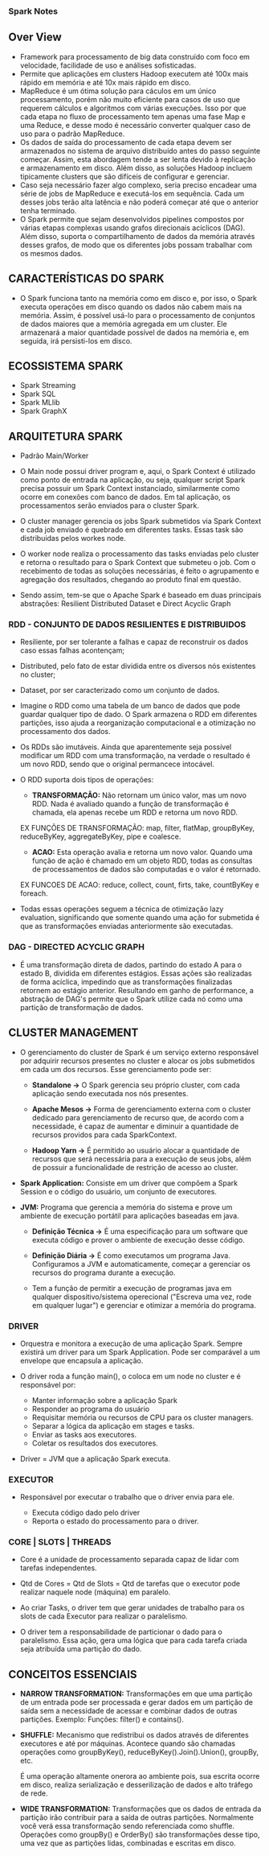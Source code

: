 ### Spark Notes

## Over View

* Framework para processamento de big data construído com foco em velocidade, facilidade de uso e análises sofisticadas. 
* Permite que aplicações em clusters Hadoop executem até 100x mais rápido em memória e até 10x mais rápido em disco.
* MapReduce é um ótima solução para cáculos em um único processamento, porém não muito eficiente para casos de uso que requerem cálculos e algoritmos com várias execuções. Isso por que cada etapa no fluxo de processamento tem apenas uma fase Map e uma Reduce, e desse modo é necessário converter qualquer caso de uso para o padrão MapReduce. 
* Os dados de saída do processamento de cada etapa devem ser armazenados no sistema de arquivo distribuído antes do passo seguinte começar. Assim, esta abordagem tende a ser lenta devido à replicação e armazenamento em disco. Além disso, as soluções Hadoop incluem tipicamente clusters que são difíceis de configurar e gerenciar.
* Caso seja necessário fazer algo complexo, seria preciso encadear uma série de jobs de MapReduce e executá-los em sequência. Cada um desses jobs terão alta latência e não poderá começar até que o anterior tenha terminado.
* O Spark permite que sejam desenvolvidos pipelines compostos por várias etapas complexas usando grafos direcionais acíclicos (DAG). Além disso, suporta o compartilhamento de dados da memória através desses grafos, de modo que os diferentes jobs possam trabalhar com os mesmos dados.

## CARACTERÍSTICAS DO SPARK

* O Spark funciona tanto na memória como em disco e, por isso, o Spark executa operações em disco quando os dados não cabem mais na memória. Assim, é possível usá-lo para o processamento de conjuntos de dados maiores que a memória agregada em um cluster. Ele armazenará a maior quantidade possível de dados na memória e, em seguida, irá persisti-los em disco.

## ECOSSISTEMA SPARK

- Spark Streaming
- Spark SQL
- Spark MLlib
- Spark GraphX

## ARQUITETURA SPARK

- Padrão Main/Worker

- O Main node possui driver program e, aqui, o Spark Context é utilizado como ponto de entrada na aplicação, ou seja, qualquer script Spark precisa possuir um Spark Context instanciado, similarmente como ocorre em conexões com banco de dados. Em tal aplicação, os processamentos serão enviados para o cluster Spark. 

- O cluster manager gerencia os jobs Spark submetidos via Spark Context e cada job enviado é quebrado em diferentes tasks. Essas task são distribuidas pelos workes node. 

- O worker node realiza o processamento das tasks enviadas pelo cluster e retorna o resultado para o Spark Context que submeteu o job. Com o recebimento de todas as soluções necessárias, é feito o agrupamento e agregação dos resultados, chegando ao produto final em questão. 

- Sendo assim, tem-se que o Apache Spark é baseado em duas principais abstrações: Resilient Distributed Dataset e Direct Acyclic Graph


### RDD - CONJUNTO DE DADOS RESILIENTES E DISTRIBUIDOS

- Resiliente, por ser tolerante a falhas e capaz de reconstruir os dados caso essas falhas acontençam;
- Distributed, pelo fato de estar dividida entre os diversos nós existentes no cluster;
- Dataset, por ser caracterizado como um conjunto de dados.

- Imagine o RDD como uma tabela de um banco de dados que pode guardar qualquer tipo de dado. O Spark armazena o RDD em diferentes partições, isso ajuda a reorganização computacional e a otimização no processamento dos dados.

- Os RDDs são imutáveis. Ainda que aparentemente seja possível modificar um RDD com uma transformação, na verdade o resultado é um novo RDD, sendo que o original permancece intocável. 

- O RDD suporta dois tipos de operações:
    * **TRANSFORMAÇÃO:** Não retornam um único valor, mas um novo RDD. Nada é avaliado quando a função de transformação é chamada, ela apenas recebe um RDD e retorna um novo RDD. 
    
    EX FUNÇÕES DE TRANSFORMAÇÃO: map, filter, flatMap, groupByKey, reduceByKey, aggregateByKey, pipe e coalesce. 

    * **ACAO:** Esta operação avalia e retorna um novo valor. Quando uma função de ação é chamado em um objeto RDD, todas as consultas de processamentos de dados são computadas e o valor é retornado. 
    
    EX FUNCOES DE ACAO: reduce, collect, count, firts, take, countByKey e foreach.

- Todas essas operações seguem a técnica de otimização lazy evaluation, significando que somente quando uma ação for submetida é que as transformações enviadas anteriormente são executadas.


### DAG - DIRECTED ACYCLIC GRAPH

- É uma transformação direta de dados, partindo do estado A para o estado B, dividida em diferentes estágios. Essas ações são realizadas de forma acíclica, impedindo que as transformações finalizadas retornem ao estágio anterior. Resultando em ganho de performance, a abstração de DAG's permite que o Spark utilize cada nó como uma partição de transformação de dados.


## CLUSTER MANAGEMENT 

- O gerenciamento do cluster de Spark é um serviço externo responsável por adquirir recursos presentes no cluster e alocar os jobs submetidos em cada um dos recursos. Esse gerenciamento pode ser:

    * **Standalone ->** O Spark gerencia seu próprio cluster, com cada aplicação sendo executada nos nós presentes. 

    * **Apache Mesos ->** Forma de gerenciamento externa com o cluster dedicado para gerenciamento de recurso que, de acordo com a necessidade, é capaz de aumentar e diminuir a quantidade de recursos providos para cada SparkContext.

    * **Hadoop Yarn ->** É permitido ao usuário alocar a quantidade de recursos que será necessária para a execução de seus jobs, além de possuir a funcionalidade de restrição de acesso ao cluster. 

- **Spark Application:** Consiste em um driver que compõem a Spark Session e o código do usuário, um conjunto de executores.

- **JVM:** Programa que gerencia a memória do sistema e prove um ambiente de execução portátil para aplicações baseadas em java.
    
    * **Definição Técnica ->** É uma especificação para um software que executa código e prover o ambiente de execução desse código. 

    * **Definição Diária ->** É como executamos um programa Java. Configuramos a JVM e automaticamente, começar a gerenciar os recursos do programa durante a execução.

    * Tem a função de permitir a execução de programas java em qualquer dispositivo/sistema operecional ("Escreva uma vez, rode em qualquer lugar") e gerenciar e otimizar a memória do programa. 


### DRIVER

- Orquestra e monitora a execução de uma aplicação Spark. Sempre existirá um driver para um Spark Application. Pode ser comparável a um envelope que encapsula a aplicação. 

- O driver roda a função main(), o coloca em um node no cluster e é responsável por:
    
    * Manter informação sobre a aplicação Spark
    * Responder ao programa do usuário
    * Requisitar memória ou recursos de CPU para os cluster managers.
    * Separar a lógica da aplicação em stages e tasks.
    * Enviar as tasks aos executores.
    * Coletar os resultados dos executores. 

* Driver = JVM que a aplicação Spark executa.


### EXECUTOR 

- Responsável por executar o trabalho que o driver envia para ele. 
    
    * Executa código dado pelo driver
    * Reporta o estado do processamento para o driver. 

### CORE | SLOTS | THREADS

- Core é a unidade de processamento separada capaz de lidar com tarefas independentes.

- Qtd de Cores = Qtd de Slots = Qtd de tarefas que o executor pode realizar naquele node (máquina) em paralelo.

- Ao criar Tasks, o driver tem que gerar unidades de trabalho para os slots de cada Executor para realizar o paralelismo. 

- O driver tem a responsabilidade de particionar o dado para o paralelismo. Essa ação, gera uma lógica que para cada tarefa criada seja atribuída uma partição do dado. 

## CONCEITOS ESSENCIAIS

- **NARROW TRANSFORMATION:** Transformações em que uma partição de um entrada pode ser processada e gerar dados em um partição de saída 
sem a necessidade de acessar e combinar dados de outras partições. Exemplo: Funções: filter() e contains().

- **SHUFFLE:** Mecanismo que redistribui os dados através de diferentes executores e até por máquinas. Acontece quando são chamadas operações como groupByKey(), reduceByKey().Join().Union(), groupBy, etc.

    É uma operação altamente onerora ao ambiente pois, sua escrita ocorre em disco, realiza serialização e desserilização de dados e alto tráfego de rede.

- **WIDE TRANSFORMATION:** Transformações que os dados de entrada da partição irão contribuir para a saída de outras partições. Normalmente você verá essa transformação sendo referenciada como shuffle. Operações como groupBy() e OrderBy() são transformações desse tipo, uma vez que as partições lidas, combinadas e escritas em disco. 

